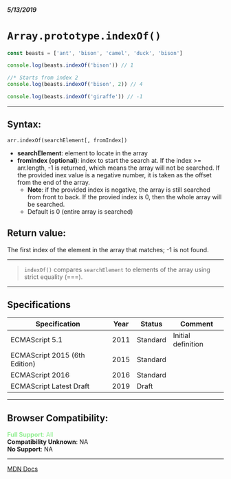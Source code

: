 ##### 5/13/2019
# `Array.prototype.indexOf()`

```js
const beasts = ['ant', 'bison', 'camel', 'duck', 'bison']

console.log(beasts.indexOf('bison')) // 1

//* Starts from index 2
console.log(beasts.indexOf('bison', 2)) // 4

console.log(beasts.indexOf('giraffe')) // -1
```

---

## Syntax:
`arr.indexOf(searchElement[, fromIndex])`

* **searchElement**: element to locate in the array
* **fromIndex (optional)**: index to start the search at.  If the index >= arr.length, -1 is returned, which means the array will not be searched.  If the provided inex value is a negative number, it is taken as the offset from the end of the array.
  * **Note**: if the provided index is negative, the array is still searched from front to back.  If the provied index is 0, then the whole array will be searched.
  * Default is 0 (entire array is searched)

## Return value:
The first index of the element in the array that matches; -1 is not found.

---

  >`indexOf()` compares `searchElement` to elements of the array using strict equality (===).

---

## Specifications
| Specification | Year | Status | Comment |
|---|---|---|---|
| ECMAScript 5.1 | 2011 | Standard | Initial definition |
| ECMAScript 2015 (6th Edition) | 2015 | Standard |  |
| ECMAScript 2016 | 2016 | Standard |  |
| ECMAScript Latest Draft | 2019 | Draft |  |

---

## Browser Compatibility:
<span style="color: lightgreen">**Full Support**: All</span>  
**Compatibility Unknown**: NA  
**No Support**: NA

---

[MDN Docs](https://developer.mozilla.org/en-US/docs/Web/JavaScript/Reference/Global_Objects/Array/indexOf)